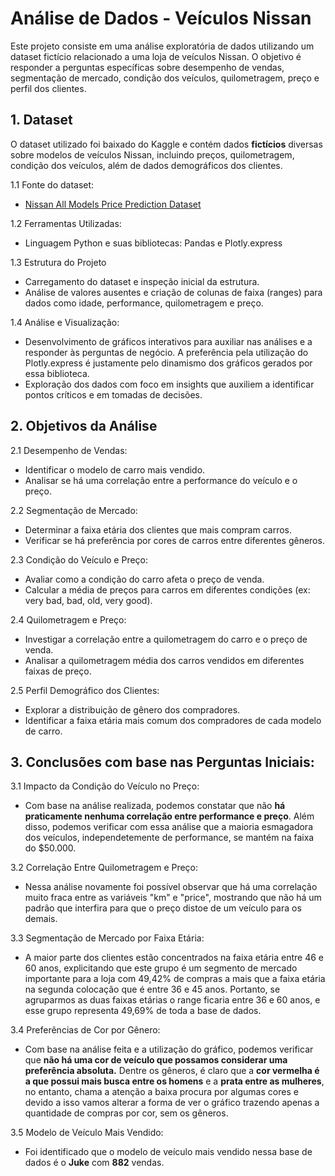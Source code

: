 # Análise de Dados - Veículos Nissan
Este projeto consiste em uma análise exploratória de dados utilizando um dataset fictício relacionado a uma loja de veículos Nissan. O objetivo é responder a perguntas específicas sobre desempenho de vendas, segmentação de mercado, condição dos veículos, quilometragem, preço e perfil dos clientes.

## 1. Dataset
O dataset utilizado foi baixado do Kaggle e contém dados **fictícios** diversas sobre modelos de veículos Nissan, incluindo preços, quilometragem, condição dos veículos, além de dados demográficos dos clientes.

1.1 Fonte do dataset:
* [Nissan All Models Price Prediction Dataset](https://www.kaggle.com/datasets/marius2303/nissan-all-models-price-prediction-dataset)

1.2 Ferramentas Utilizadas:
* Linguagem Python e suas bibliotecas: Pandas e Plotly.express
  
1.3 Estrutura do Projeto
* Carregamento do dataset e inspeção inicial da estrutura.
* Análise de valores ausentes e criação de colunas de faixa (ranges) para dados como idade, performance, quilometragem e preço.
  
1.4 Análise e Visualização:
* Desenvolvimento de gráficos interativos para auxiliar nas análises e a responder às perguntas de negócio. A preferência pela utilização do Plotly.express é justamente pelo dinamismo dos gráficos gerados por essa biblioteca.
* Exploração dos dados com foco em insights que auxiliem a identificar pontos críticos e em tomadas de decisões.

## 2. Objetivos da Análise

2.1 Desempenho de Vendas:
* Identificar o modelo de carro mais vendido.
* Analisar se há uma correlação entre a performance do veículo e o preço.

2.2 Segmentação de Mercado:
* Determinar a faixa etária dos clientes que mais compram carros.
* Verificar se há preferência por cores de carros entre diferentes gêneros.

2.3 Condição do Veículo e Preço:
* Avaliar como a condição do carro afeta o preço de venda.
* Calcular a média de preços para carros em diferentes condições (ex: very bad, bad, old, very good).
  
2.4 Quilometragem e Preço:
* Investigar a correlação entre a quilometragem do carro e o preço de venda.
* Analisar a quilometragem média dos carros vendidos em diferentes faixas de preço.

2.5 Perfil Demográfico dos Clientes:
* Explorar a distribuição de gênero dos compradores.
* Identificar a faixa etária mais comum dos compradores de cada modelo de carro.


## 3. Conclusões com base nas Perguntas Iniciais:

3.1 Impacto da Condição do Veículo no Preço:
* Com base na análise realizada, podemos constatar que não **há praticamente nenhuma correlação entre performance e preço**. Além disso, podemos verificar com essa análise que a maioria esmagadora dos veículos, independetemente de performance, se mantém na faixa do $50.000.

3.2 Correlação Entre Quilometragem e Preço:
* Nessa análise novamente foi possível observar que há uma correlação muito fraca entre as variáveis "km" e "price", mostrando que não há um padrão que interfira para que o preço distoe de um veículo para os demais.

3.3 Segmentação de Mercado por Faixa Etária:
* A maior parte dos clientes estão concentrados na faixa etária entre 46 e 60 anos, explicitando que este grupo é um segmento de mercado importante para a loja com 49,42% de compras a mais que a faixa etária na segunda colocação que é entre 36 e 45 anos. Portanto, se agruparmos as duas faixas etárias o range ficaria entre 36 e 60 anos, e esse grupo representa 49,69% de toda a base de dados.

3.4 Preferências de Cor por Gênero:
* Com base na análise feita e a utilização do gráfico, podemos verificar que **não há uma cor de veículo que possamos considerar uma preferência absoluta.** Dentre os gêneros, é claro que a **cor vermelha é a que possui mais busca entre os homens** e a **prata entre as mulheres**, no entanto, chama a atenção a baixa procura por algumas cores e devido a isso vamos alterar a forma de ver o gráfico trazendo apenas a quantidade de compras por cor, sem os gêneros.

3.5 Modelo de Veículo Mais Vendido:
* Foi identificado que o modelo de veículo mais vendido nessa base de dados é o **Juke** com **882** vendas.
